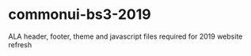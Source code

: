 # commonui-bs3-2019
ALA header, footer, theme and javascript files required for 2019 website refresh
